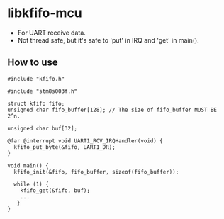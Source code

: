 # libkfifo-mcu
* For UART receive data.
* Not thread safe, but it's safe to 'put' in IRQ and 'get' in main().

## How to use
```
#include "kfifo.h"

#include "stm8s003f.h"

struct kfifo fifo;
unsigned char fifo_buffer[128]; // The size of fifo_buffer MUST BE 2^n.

unsigned char buf[32];

@far @interrupt void UART1_RCV_IRQHandler(void) {
  kfifo_put_byte(&fifo, UART1_DR);
}

void main() {
  kfifo_init(&fifo, fifo_buffer, sizeof(fifo_buffer));

  while (1) {
    kfifo_get(&fifo, buf);
    ...
   }
}
```
